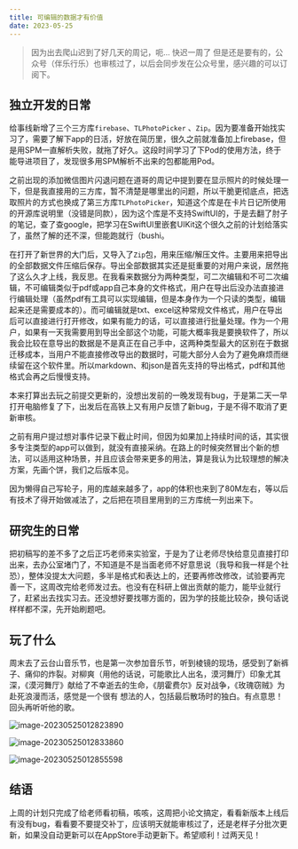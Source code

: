 ```yaml
---
title: 可编辑的数据才有价值
date: 2023-05-25
---
```


> 因为出去爬山迟到了好几天的周记，呃… 快迟一周了 但是还是要有的，公众号（伴乐行乐）也审核过了，以后会同步发在公众号里，感兴趣的可以订阅下。


## 独立开发的日常

给事线新增了三个三方库`firebase`、`TLPhotoPicker` 、`Zip`。因为要准备开始找实习了，需要了解下app的日活，好放在简历里，很久之前就准备加上firebase，但是用SPM一直解析失败，就拖了好久。这段时间学习了下Pod的使用方法，终于能导进项目了，发现很多用SPM解析不出来的包都能用Pod。

之前出现的添加微信图片闪退问题在道哥的周记中提到要在显示照片的时候处理一下，但是我直接用的三方库，暂不清楚是哪里出的问题，所以干脆更彻底点，把选取照片的方式也换成了第三方库`TLPhotoPicker`，知道这个库是在卡片日记所使用的开源库说明里（没错是同款），因为这个库是不支持SwiftUI的，于是去翻了肘子的笔记，查了查google，把学习在SwiftUI里嵌套UIKit这个很久之前的计划给落实了，虽然了解的还不深，但能跑就行（bushi。

在打开了新世界的大门后，又导入了`Zip`包，用来压缩/解压文件。主要用来把导出的全部数据文件压缩后保存。导出全部数据其实还是挺重要的对用户来说，居然拖了这么久才上线，我反思。在我看来数据分为两种类型，可二次编辑和不可二次编辑，不可编辑类似于pdf或app自己本身的文件格式，用户在导出后没办法直接进行编辑处理（虽然pdf有工具可以实现编辑，但是本身作为一个只读的类型，编辑起来还是需要成本的）。而可编辑就是txt、excel这种常规文件格式，用户在导出后可以直接进行打开修改，如果有能力的话，可以直接进行批量处理。作为一个用户，如果有一天我需要用到导出全部这个功能，可能大概率我是要换软件了，所以我会比较在意导出的数据是不是真正在自己手中，这两种类型最大的区别在于数据迁移成本，当用户不能直接修改导出的数据时，可能大部分人会为了避免麻烦而继续留在这个软件里。所以markdown、和json是首先支持的导出格式，pdf和其他格式会再之后慢慢支持。

本来打算出去玩之前提交更新的，没想出发前的一晚发现有bug，于是第二天一早打开电脑修复了下，出发后在高铁上又有用户反馈了新bug，于是不得不取消了更新审核。

之前有用户提过想对事件记录下截止时间，但因为如果加上持续时间的话，其实很多专注类型的app可以做到，就没有直接采纳。在路上的时候突然冒出个新的想法，可以适用这种场景，并且应该会带来更多的用法，算是我认为比较理想的解决方案，先画个饼，我们之后版本见。

因为懒得自己写轮子，用的库越来越多了，app的体积也来到了80M左右，等以后有技术了得开始做减法了，之后把在项目里用到的三方库统一列出来下。

## 研究生的日常

把初稿写的差不多了之后正巧老师来实验室，于是为了让老师尽快给意见直接打印出来，去办公室堵门了，不知道是不是当面老师不好意思说（我导和我一样是个社恐），整体没提太大问题，多半是格式和表达上的，还要再修改修改，试验要再完善一下，这周改完给老师发过去。也没有在科研上做出贡献的能力，能毕业就行了，赶紧出去找实习去。还没想好要找哪方面的，因为学的技能比较杂，换句话说样样都不深，先开始刷题吧。

## 玩了什么

周末去了云台山音乐节，也是第一次参加音乐节，听到棱镜的现场，感受到了新裤子、痛仰的炸裂。对柳爽（用他的话说，可能歌比人出名，漠河舞厅）印象尤其深，《漠河舞厅》献给了不幸逝去的生命，《朋霍费尔》反对战争，《玫瑰窃贼》为赴死浪漫而活，感觉是一个很有 想法的人，包括最后散场时的独白。有点意思！回头再听听他的歌。

![image-20230525012823890](https://s2.loli.net/2023/05/25/pwHreQYnKF7PVgv.png)

![image-20230525012833860](https://s2.loli.net/2023/05/25/GNZrMW26zijslkA.png)

![image-20230525012855598](https://s2.loli.net/2023/05/25/fWUIKN3oCqPBkmi.png)


## 结语

上周的计划只完成了给老师看初稿，咳咳，这周把小论文搞定，看看新版本上线后有没有bug，看看要不要提交补丁，应该明天就能审核过了，还是老样子分批次更新，如果没自动更新可以在AppStore手动更新下。希望顺利！过两天见！
